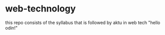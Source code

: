 # web-technology
this repo consists of the syllabus that is followed by aktu in web tech 
"hello odin!"
